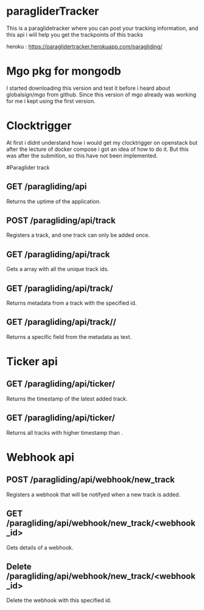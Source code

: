 # paragliderTracker

This is a paraglidetracker where you can post your tracking information, and this api i will help you get the trackpoints of this tracks

heroku : https://paraglidertracker.herokuapp.com/paragliding/

# Mgo pkg for mongodb
I started downloading this version and test it before i heard about globalsign/mgo from github. Since this version of mgo already was working for me i kept using the first version.

# Clocktrigger 
At first i didnt understand how i would get my clocktrigger on openstack but after the lecture of docker compose i got an idea of how to do it. But this was after the submition, so this have not
been implemented.

#Paraglider track

## GET /paragliding/api
Returns the uptime of the application.

## POST /paragliding/api/track
Registers a track, and one track can only be added once.

## GET /paragliding/api/track
Gets a array with all the unique track ids.

## GET /paragliding/api/track/<id>
Returns metadata from a track with the specified id.

## GET /paragliding/api/track/<id>/<field>
Returns a specific field from the metadata as text.

# Ticker api

## GET /paragliding/api/ticker/
Returns the timestamp of the latest added track.

## GET /paragliding/api/ticker/<timestamp>
Returns all tracks with higher timestamp than <timestamp>.

# Webhook api

## POST /paragliding/api/webhook/new_track
Registers a webhook that will be notifyed when a new track is added.

## GET /paragliding/api/webhook/new_track/<webhook_id>
Gets details of a webhook.

## Delete /paragliding/api/webhook/new_track/<webhook_id>
Delete the webhook with this specified id.

